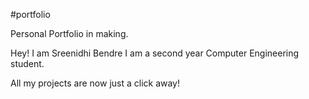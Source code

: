 #portfolio

Personal Portfolio in making. 

Hey! I am Sreenidhi Bendre
I am a second year Computer Engineering student.

All my projects are now just a click away!